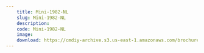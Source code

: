 ```yaml
---
    title: Mini-1982-NL
    slug: Mini-1982-NL
    description:
    code: Mini-1982-NL
    image:
    download: https://cmdiy-archive.s3.us-east-1.amazonaws.com/brochures/documents/Mini-1982-NL.pdf
---
```

<!-- Content of the page -->

##
        